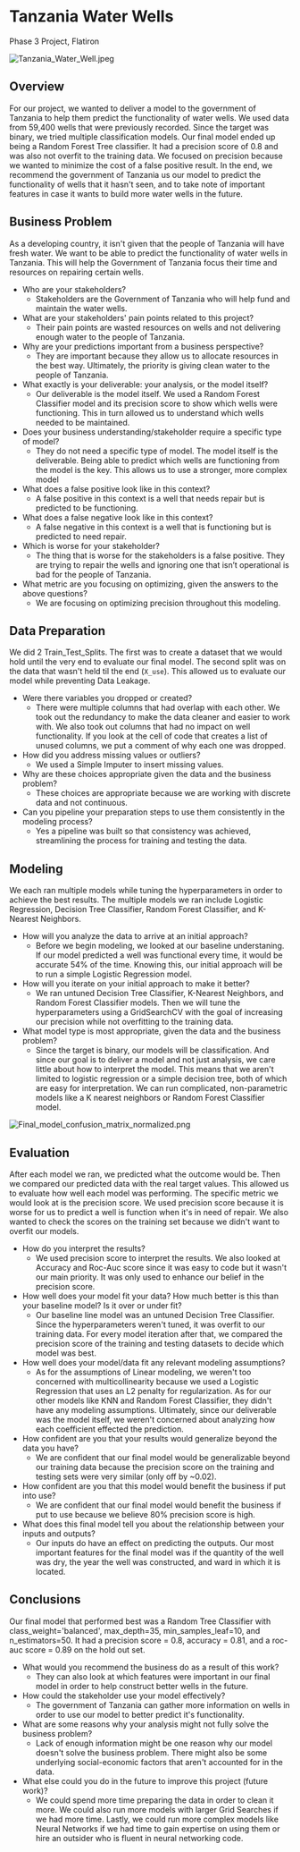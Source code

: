# Tanzania Water Wells

Phase 3 Project, Flatiron

![Tanzania_Water_Well.jpeg](Images/Tanzania_Water_Well.jpeg)

## Overview

For our project, we wanted to deliver a model to the government of Tanzania to help them predict the functionality of water wells. We used data from 59,400 wells that were previously recorded. Since the target was binary, we tried multiple classification models. Our final model ended up being a Random Forest Tree classifier. It had a precision score of 0.8 and was also not overfit to the training data. We focused on precision because we wanted to minimize the cost of a false positive result. In the end, we recommend the government of Tanzania us our model to predict the functionality of wells that it hasn't seen, and to take note of important features in case it wants to build more water wells in the future. 

## Business Problem

As a developing country, it isn't given that the people of Tanzania will have fresh water. We want to be able to predict the functionality of water wells in Tanzania. This will help the Government of Tanzania focus their time and resources on repairing certain wells.

- Who are your stakeholders?
    - Stakeholders are the Government of Tanzania who will help fund and maintain the water wells.
- What are your stakeholders' pain points related to this project?
    - Their pain points are wasted resources on wells and not delivering enough water to the people of Tanzania.
- Why are your predictions important from a business perspective?
    - They are important because they allow us to allocate resources in the best way. Ultimately, the priority is giving clean water to the people of Tanzania.
- What exactly is your deliverable: your analysis, or the model itself?
    - Our deliverable is the model itself. We used a Random Forest Classifier model and its precision score to show which wells were functioning. This in turn allowed us to understand which wells needed to be maintained.
- Does your business understanding/stakeholder require a specific type of model?
    - They do not need a specific type of model. The model itself is the deliverable. Being able to predict which wells are functioning from the model is the key. This allows us to use a stronger, more complex model
- What does a false positive look like in this context?
    - A false positive in this context is a well that needs repair but is predicted to be functioning.
- What does a false negative look like in this context?
    - A false negative in this context is a well that is functioning but is predicted to need repair.
- Which is worse for your stakeholder?
    - The thing that is worse for the stakeholders is a false positive. They are trying to repair the wells and ignoring one that isn’t operational is bad for the people of Tanzania.
- What metric are you focusing on optimizing, given the answers to the above questions?
    - We are focusing on optimizing precision throughout this modeling.
    
## Data Preparation

We did 2 Train_Test_Splits. The first was to create a dataset that we would hold until the very end to evaluate our final model. The second split was on the data that wasn't held til the end (`X_use`). This allowed us to evaluate our model while preventing Data Leakage. 

- Were there variables you dropped or created?
    - There were multiple columns that had overlap with each other. We took out the redundancy to make the data cleaner and easier to work with. We also took out columns that had no impact on well functionality. If you look at the cell of code that creates a list of unused columns, we put a comment of why each one was dropped. 
- How did you address missing values or outliers?
    - We used a Simple Imputer to insert missing values.
- Why are these choices appropriate given the data and the business problem?
    - These choices are appropriate because we are working with discrete data and not continuous.
- Can you pipeline your preparation steps to use them consistently in the modeling process?
    - Yes a pipeline was built so that consistency was achieved, streamlining the process for training and testing the data.
    
## Modeling

We each ran multiple models while tuning the hyperparameters in order to achieve the best results. The multiple models we ran include Logistic Regression, Decision Tree Classifier, Random Forest Classifier, and K-Nearest Neighbors.

- How will you analyze the data to arrive at an initial approach?
    - Before we begin modeling, we looked at our baseline understaning. If our model predicted a well was functional every time, it would be accurate 54% of the time. Knowing this, our initial approach will be to run a simple Logistic Regression model. 
- How will you iterate on your initial approach to make it better?
    - We ran untuned Decision Tree Classifier, K-Nearest Neighbors, and Random Forest Classifier models. Then we will tune the hyperparameters using a GridSearchCV with the goal of increasing our precision while not overfitting to the training data. 
- What model type is most appropriate, given the data and the business problem?
    - Since the target is binary, our models will be classification. And since our goal is to deliver a model and not just analysis, we care little about how to interpret the model. This means that we aren't limited to logistic regression or a simple decision tree, both of which are easy for interpretation. We can run complicated, non-parametric models like a K nearest neighbors or Random Forest Classifier model. 
    
![Final_model_confusion_matrix_normalized.png](Images/Final_model_confusion_matrix_normalized.png)

## Evaluation 

After each model we ran, we predicted what the outcome would be. Then we compared our predicted data with the real target values. This allowed us to evaluate how well each model was performing. The specific metric we would look at is the precision score. We used precision score because it is worse for us to predict a well is function when it's in need of repair. We also wanted to check the scores on the training set because we didn't want to overfit our models.

- How do you interpret the results?
    - We used precision score to interpret the results. We also looked at Accuracy and Roc-Auc score since it was easy to code but it wasn't our main priority. It was only used to enhance our belief in the precision score.
- How well does your model fit your data? How much better is this than your baseline model? Is it over or under fit?
    - Our baseline line model was an untuned Decision Tree Classifier. Since the hyperparameters weren't tuned, it was overfit to our training data. For every model iteration after that, we compared the precision score of the training and testing datasets to decide which model was best.
- How well does your model/data fit any relevant modeling assumptions?
    - As for the assumptions of Linear modeling, we weren't too concerned with multicollinearity because we used a Logistic Regression that uses an L2 penalty for regularization. As for our other models like KNN and Random Forest Classifier, they didn't have any modeling assumptions. Ultimately, since our deliverable was the model itself, we weren't concerned about analyzing how each coefficient effected the prediction.
- How confident are you that your results would generalize beyond the data you have?
    - We are confident that our final model would be generalizable beyond our training data because the precision score on the training and testing sets were very similar (only off by ~0.02).
- How confident are you that this model would benefit the business if put into use?
    - We are confident that our final model would benefit the business if put to use because we believe 80% precision score is high.
- What does this final model tell you about the relationship between your inputs and outputs?
    - Our inputs do have an effect on predicting the outputs. Our most important features for the final model was if the quantity of the well was dry, the year the well was constructed, and ward in which it is located.
    
## Conclusions

Our final model that performed best was a Random Tree Classifier with class_weight='balanced', max_depth=35, min_samples_leaf=10, and n_estimators=50. It had a precision score = 0.8, accuracy = 0.81, and a roc-auc score = 0.89 on the hold out set. 

- What would you recommend the business do as a result of this work?
    - They can also look at which features were important in our final model in order to help construct better wells in the future. 
- How could the stakeholder use your model effectively?
    - The government of Tanzania can gather more information on wells in order to use our model to better predict it's functionality.
- What are some reasons why your analysis might not fully solve the business problem?
    - Lack of enough information might be one reason why our model doesn't solve the business problem. There might also be some underlying social-economic factors that aren't accounted for in the data. 
- What else could you do in the future to improve this project (future work)?
    - We could spend more time preparing the data in order to clean it more. We could also run more models with larger Grid Searches if we had more time. Lastly, we could run more complex models like Neural Networks if we had time to gain expertise on using them or hire an outsider who is fluent in neural networking code.
